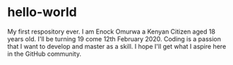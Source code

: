 # hello-world
My first respository ever.
I am Enock Omurwa a Kenyan Citizen aged 18 years old. I'll be turning 19 come 12th February 2020. Coding is a passion that I want to develop and master as a skill. I hope I'll get what I aspire here in the GitHub community.
